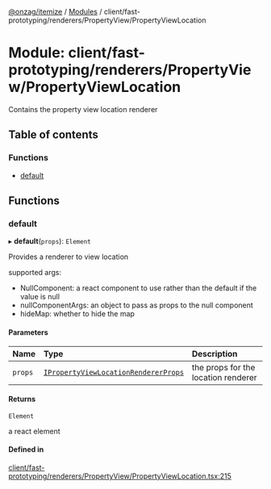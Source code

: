 [@onzag/itemize](../README.md) / [Modules](../modules.md) / client/fast-prototyping/renderers/PropertyView/PropertyViewLocation

# Module: client/fast-prototyping/renderers/PropertyView/PropertyViewLocation

Contains the property view location renderer

## Table of contents

### Functions

- [default](client_fast_prototyping_renderers_PropertyView_PropertyViewLocation.md#default)

## Functions

### default

▸ **default**(`props`): `Element`

Provides a renderer to view location

supported args:
- NullComponent: a react component to use rather than the default if the value is null
- nullComponentArgs: an object to pass as props to the null component
- hideMap: whether to hide the map

#### Parameters

| Name | Type | Description |
| :------ | :------ | :------ |
| `props` | [`IPropertyViewLocationRendererProps`](../interfaces/client_internal_components_PropertyView_PropertyViewLocation.IPropertyViewLocationRendererProps.md) | the props for the location renderer |

#### Returns

`Element`

a react element

#### Defined in

[client/fast-prototyping/renderers/PropertyView/PropertyViewLocation.tsx:215](https://github.com/onzag/itemize/blob/59702dd5/client/fast-prototyping/renderers/PropertyView/PropertyViewLocation.tsx#L215)
